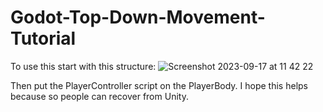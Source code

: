 # Godot-Top-Down-Movement-Tutorial
To use this start with this structure:
![Screenshot 2023-09-17 at 11 42 22](https://github.com/WellHiIGuess/Godot-Top-Down-Movement-Tutorial/assets/67477071/29d4ef26-4bd1-4d91-b3f2-6dbe7398acac)

Then put the PlayerController script on the PlayerBody.
I hope this helps because so people can recover from Unity.

